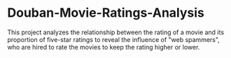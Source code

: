 # Douban-Movie-Ratings-Analysis
This project analyzes the relationship between the rating of a movie and its proportion of five-star ratings to reveal the influence of "web spammers", who are hired to rate the movies to keep the rating higher or lower.

